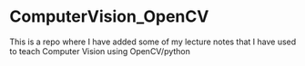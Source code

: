 # ComputerVision_OpenCV

This is a repo where I have added some of my lecture notes that I have used to teach Computer Vision using OpenCV/python
